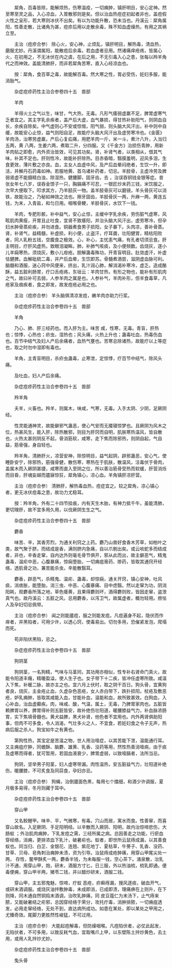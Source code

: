 <!-- { "loadSidebar": true } -->
　　犀角，百毒皆除，能解烦热，伤寒温疫，一切痈肿，镇肝明目，安心定神。然至寒至灵之品，入心凉血，入胃散邪则是矣。但以治血热痘症初起者非也，盖痘假火性之呈形，若大寒则冰伏不出矣。有以为功能升散，恐未当也。丹溪云：犀角属阳，性善走散，比诸角为甚，痘疹后用以走散余毒，殊不知血虚燥热，有用之其祸立至。

　　主治（痘疹合参） 除心火，安心神，止烦乱，镇肝明目，解热毒，清血热，磨服尤妙。丹溪谓属阳，能散痘后余毒。若血虚者忌用。然诸痛痒疮疡，皆属心火，在初用之，不无冰伏在内之虞，在后之用，不无引毒入心之患，张每以羚羊角代之而神效。盖能清肺肝，而非若犀角苦寒，直入心经凉血也。

　　按：犀角，食百草之毒，故能解百毒。然大寒之性，胃必受伤，妊妇多服，能消胎气。

　　杂症痘疹药性主治合参卷四十五　兽部

　　羊肉

　　羊得火土之气以生，味甘，气大热，无毒。凡形气痿弱虚羸不足，脾胃虚寒气乏者宜之。其主字乳余疾者，盖产后大虚，血气暴损，得甘热补助阳气，则阴血自长，余疾自除矣。中气虚则心不安或惊惕，阳气弱，则头脑大风汗出，补中则中自缓，故能安心止惊，益气则阳自足，故能疗头脑大风汗出及虚劳寒冷也。《金匮》羊肉汤，治寒劳虚羸，产后心复疝痛，用肥羊肉一斤，米一斗，煮汁八升，入当归五两，黄 八两，生姜六两，煮取二升，分四服。又《千金方》治损伤青肿，用新羊肉贴之即愈，内外资治皆效，可见其功矣。肾，补肾气者，以类相从，借其气味，补其不足也。肝则性冷，故能补肝除热。目赤昏暗，翳膜羞明，迎风多泪，生食更效，薄片敷之亦良。血，主女人血虚中风，及产后血晕闷绝者，生饮一升，即活，并解丹石药毒如神。若服地黄、首乌诸补药者，切忌。羊胫骨，主虚冷劳及脾弱肾虚不能摄精白浊，除湿热，健腰脚，固牙齿，去 ，治误吞铜钱金银等症。昔张女年七八岁，误吞金馈子一只，胸膈痛不可忍，一银匠炒末药三钱，米饮服之，次早大便取下。叩求其方，乃羊胫灰一物。盖羊胫骨灰可以磨镜，羊头骨灰可以消铁，故能治之，乃秘如神效之法也。擦牙固齿，羊胫骨灰一两，升麻一两，黄连五钱，为末，入青盐，和匀日用。咽喉骨鲠，羊胫骨灰，水饮下一钱。

　　羊肉，专肥形骸，补中益气，安心止惊，主缓中字乳余疾，劳伤脏气虚寒，风眩肌肉黄瘦，开胃且止吐食，宜肾不致痿阳，并治头脑大风汗出，虚劳寒冷，但孕妇水肿骨蒸疟疾，并勿进食。铜器煮食男子损阳，女子暴下。头肉凉，善补骨蒸。肾，补肾气，益精髓，补虚损，利小便，止盗汗，疗耳聋，壮阳健胃，精枯阳败者，同人乳粉五钱，空腹食之极效。心，补心，主忧恚气痛，有孔者切须忌食。肝主明目，疗肝风虚热，致眼泪凝眸。肺，补肺气咳痰，及小便频数。齿烧灰，逐小儿羊痫寒热，须烧灰，敷小儿疳疮。胆解蛊毒殊功，开青盲明目。肚敛虚汗，补虚怯健脾。血解砒硫二毒，并产后血晕，生饮即苏。骨髓煮酒尝，滋阴虚血脉可利。脑髓和酒服，迷心窍中风便来，挤出，乳汁润心肺，解消渴补寒冷，虚乏。造成酪酥，益五脏利肠胃，疗口舌疮疡，东垣云：羊肉甘热，有形之物也，能补有形肌肉之气，故曰补可去弱，人参羊肉之属是也。人参补气，羊肉补形，但羊食毒草，凡疮家及痼疾者，食之即发，故发痘疮必用之也。

　　主治（痘疹合参） 羊头脑俱清凉发痘，嫩羊肉亦助力行浆。

　　杂症痘疹药性主治合参卷四十五　兽部

　　羊角

　　乃心、肺、肝三经药也。而入肝为主。味苦 咸，性寒，无毒。青盲，肝热也；惊悸，心热也；疥虫，湿热也；风头痛，火热上升也；蛊毒吐血，热毒伤血也。百节中结气及妇人产后余痛者，血热气壅也。苦寒总除诸热，故能疗以上等症也，取之时勿中湿即有毒也。

　　羊角，主青盲明目，杀疥虫蛊毒，止寒泄，定惊悸，疗百节中结气，除风头痛。

　　及吐血，妇人产后余痛。

　　杂症痘疹药性主治合参卷四十五　兽部

　　羚羊角

　　夫羊，火畜也。羚羊，则属木，味咸，气寒，无毒。入手太阴、少阴，足厥阴经。

　　性灵能通神灵，故能僻邪气蛊恶，使心气安而无魇寝惊梦也。且厥阴为风木之位，热甚风生，能入肝，除热散邪，则目为肝窍而自明，肌肤寒热温风，皆自散也，火热太甚则阴反不起，骨消筋软，咸寒，走下焦而除邪热，则阴自起，气自益，筋骨强，身自轻也。

　　羚羊角，清肺肝火，凉营安神，除惊明目，益气起阴，辟邪蛊恶，安心气，使睡卧安宁，除邪热，筋强骨健，散伤寒，寒热在于肌肤，散温风，注毒伏于骨肉，盖属木而入厥阴甚捷，咸寒而直入至阴之位，所以善治筋骨受热而软缓，肝营消烁而目昏，肝魂妄越而靥寐惊狂，犀角镇心，凉心血。羊角镇肝凉肝营。

　　主治（痘疹合参） 清肺肝，解热毒血热，痘症宜之。较之犀角，凉心镇心者，更无冰伏痘毒之患，故功力尤稳耳。

　　按：羚羊角，外有二十四节挂痕，内有天生木胎，有神力抵千牛，虽能清肺，更切理肝，故不宜多用久用，以伐厥阴生生之气。

　　杂症痘疹药性主治合参卷四十五　兽部

　　麝香

　　味苦、辛，其香芳烈，为通关利窍之上药。麝乃山兽好食香木芳草，如柏叶之类，故气聚于脐，而结成是香，满则脐内急痛，自以爪剔出矣。或云啖蛇多而结成者，非也，辛香走窜，自内达外则毫毛骨节俱开，邪从此而出，故主僻恶气，精鬼蛊毒，温疟中恶，心腹暴痛，惊痫堕胎，一切痈疽膏药、掺药，皆取其通窍开经络，透肌骨之功，兼苦能杀虫，辛能散翳耳。

　　麝香，辟恶气，杀精鬼、温疟、蛊毒，却惊痫，通关开窍，镇心安神，吐风痰，消痞胀，能堕胎，消三虫、中恶、心腹暴痛、目中虑翳。然以走窜为功，阴消阳耗，观麝香所落之地，草色痿黄，且果得麝则坏，酒得麝则败，皆因走窜，盗泄真气也。故丹溪云：五脏之风，忌用麝香，以泻卫气，故属虚者，概勿轻用。痨怯人及孕妇切忌佩带。

　　主治（痘疹合参） 闻之则能靥痘，服之则能发痘。凡痘遍身不起，隐伏而作痒者，并黑陷者，可用少许，以透心窍，使毒易出。切勿多用，恐催紧发泡，爬塌而死。

　　苟非陷伏黑陷，忌之。

　　杂症痘疹药性主治合参卷四十五　兽部

　　狗阴茎

　　狗阴茎，一名狗精，气味与马茎同，其功用亦相似，性专补右肾命门真火，故能令阳道丰癃，精暖盈溢，使人生子也。女子带下十二疾，皆冲任虚寒所致。咸温入下焦，补暖二脉，故亦主之也。宜六月上伏时，取之阴干百日。狗头骨，宜黄狗者良，烧灰，主金疮止血，久虚杂色恶疮，女人赤白带下，跌扑损阳，杖疮及敷恶疮，妒乳痈肿，皆取其咸能入血，甘能补血，温能和血，故所致甚效。白狗血，入心补血，治血虚癫疾。肉，味咸、酸，气温，属土，无毒，乃脾胃家肉也。五脏皆赖脾胃以养，脾胃得补则五脏皆安，故补绝伤壮阳道，暖腰膝益气力，补血脉浓肠胃，实下焦填骨髓也。黄犬益脾，黑犬补肾，他色者不宜用也。内外两肾俱助阳事，但肉不可多食，令人消渴，气壮多火之人，不宜食，若妊妇食之令子无声，热病后服之杀人。狗宝如牛之有黄也。

　　第狗性热，其宝定是苦温之物，世人用治噎症，以其苦能下泄，温能通行耳。又主痈疽疗肿，同蟾酥、脑麝、雄黄、乳香、没药等用，然性热善消噎病，由于痰及虚寒而得者，犹可暂用，若固血液衰少，脾胃虚弱，以致噎膈者，法所当忌。

　　狗阴，坚举男子阳茎，妇人虚寒带漏。肉性温热，安五脏益气力，壮阳道补绝伤，暖腰膝，不可炙食及同蒜食，孕妇亦忌。

　　主治（痘疹合参） 狗蝇，治倒靥面色黑，每用七个擂细，和酒少许调服，夏月极多易得，冬月则藏于耳中。

　　杂症痘疹药性主治合参卷四十五　兽部

　　穿山甲

　　又名鲛鲤甲。味辛、平，气微寒，有毒。穴山而居，寓水而食。性善窜，而喜穿山故名。入足厥阴、手足阳明经。以辛散而入厥阴、阳明，故内治惊啼悲伤，大肠蚁 ；外治肌肉痈肿，下乳发痘之需，三经所属之病。总因善走之功能，行瘀血穿经络，消痈，更排浓血下乳汁，破暑疟也。蚁者，即世所云鼠痔成漏，以其善食蚁也。同当归、白芷、金银花、连翘、紫花地丁、夏枯草，牛蒡子、乳香、没药、甘草、贝母、皂角刺治痈肿未溃，资为引导。治鼠痔成疮肿痛，用穿山甲尾尖处一两， 存性，鳖甲酥炙一两，麝香半钱，为未每服一钱，空心茶下。涌泉散，治乳汁不通，用穿山甲，炮，研末，酒服方寸匕，日三服，外以热油梳，梳乳即通。便毒便痈，穿山甲半两，猪苓二钱，并以醋炒研末，酒服二钱。

　　穿山甲，主五邪鬼魅，惊啼，疗蚁 恶疮，疥癣痔漏，搜风逐痰，破血开气，或研末酒调服。或烧灰油拌敷肿毒，未成即消，已成即溃，理痛痹在上则升，在下则降，同木通自然铜捣末酒调，治吹乳肿痛，同 皮豆蔻仁为末汤下，止气痔来脓，又能破暑结之疟邪，总因穿经络于荣分，攻托疔毒，消肿排脓，一切痈疽透发，必用走窜经络，无处不到，直达病所成功。如患在某处，即以某处之甲用之，尤臻奇效。尾脚力更胜然性峻猛，不可过用。

　　主治（痘疹合参） 大能起痘解毒，但防燥咽喉。凡痘陷伏者，必仗此起发，无陷伏者，不可多用，以致反耗气血，宜取嘴爪上甲，以东壁陈土拌炒黄色，去土用，或用人乳拌炒尤妙。

　　杂症痘疹药性主治合参卷四十五　兽部

　　兔头骨

